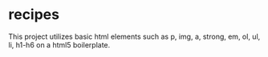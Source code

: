 # recipes
This project utilizes basic html elements such as p, img, a, strong, em, ol, ul, li, h1-h6 on a html5 boilerplate.